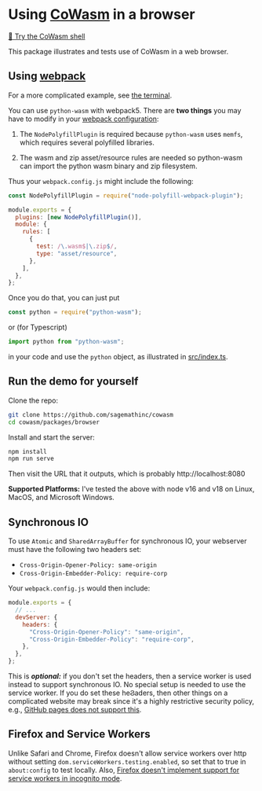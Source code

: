 # Using [CoWasm](https://cowasm.org) in a browser

[🔗 Try the CoWasm shell](https://cowasm.sh)

This package illustrates and tests use of CoWasm in a web browser.

## Using [webpack](https://webpack.js.org/)

For a more complicated example, see [the terminal](../terminal/README.md).

You can use `python-wasm` with webpack5. There are **two things**
you may have to modify in your [webpack configuration](./webpack.config.js):

1. The `NodePolyfillPlugin` is required because `python-wasm` uses `memfs`, which requires several polyfilled libraries.

2. The wasm and zip asset/resource rules are needed so python\-wasm
   can import the python wasm binary and zip filesystem.

Thus your `webpack.config.js` might include the following:

```js
const NodePolyfillPlugin = require("node-polyfill-webpack-plugin");

module.exports = {
  plugins: [new NodePolyfillPlugin()],
  module: {
    rules: [
      {
        test: /\.wasm$|\.zip$/,
        type: "asset/resource",
      },
    ],
  },
};
```

Once you do that, you can just put

```js
const python = require("python-wasm");
```

or (for Typescript)

```ts
import python from "python-wasm";
```

in your code and use the `python` object, as illustrated
in [src/index.ts](./src/index.ts).

## Run the demo for yourself

Clone the repo:

```sh
git clone https://github.com/sagemathinc/cowasm
cd cowasm/packages/browser
```

Install and start the server:

```sh
npm install
npm run serve
```

Then visit the URL that it outputs, which is probably http://localhost:8080

**Supported Platforms:** I've tested the above with node v16 and v18 on Linux, MacOS, and Microsoft Windows.

## Synchronous IO

To use `Atomic` and `SharedArrayBuffer` for synchronous IO, your webserver must have the following two headers set:

- `Cross-Origin-Opener-Policy: same-origin`
- `Cross-Origin-Embedder-Policy: require-corp`

Your `webpack.config.js` would then include:

```js
module.exports = {
  // ...
  devServer: {
    headers: {
      "Cross-Origin-Opener-Policy": "same-origin",
      "Cross-Origin-Embedder-Policy": "require-corp",
    },
  },
};
```

This is _**optional:**_ if you don't set the headers, then a service worker is
used instead to support synchronous IO. No special setup is needed to use the
service worker. If you do set these heϨaders, then other things on a complicated
website may break since it's a highly restrictive security policy, e.g., [GitHub
pages does not support
this](https://github.com/github-community/community/discussions/13309).

## Firefox and Service Workers

Unlike Safari and Chrome, Firefox doesn't allow service workers over http without setting `dom.serviceWorkers.testing.enabled`, so set that to true in `about:config` to test locally. Also, [Firefox doesn't implement support for service workers in incognito mode](https://bugzilla.mozilla.org/show_bug.cgi?id=1320796).

